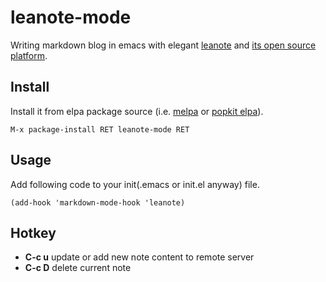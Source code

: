 # leanote-mode
Writing markdown blog in emacs with elegant [leanote](https://leanote.com/[leanote])
and [its open source platform](http://leanote.org/).

## Install
Install it from elpa package source (i.e. [melpa](https://melpa.org/) or [popkit elpa](https://elpa.popkit.org/)).  
```elisp
M-x package-install RET leanote-mode RET
```

## Usage
Add following code to your init(.emacs or init.el anyway) file.
```elisp
(add-hook 'markdown-mode-hook 'leanote)
```

## Hotkey
* **C-c u** update or add new note content to remote server
* **C-c D** delete current note

